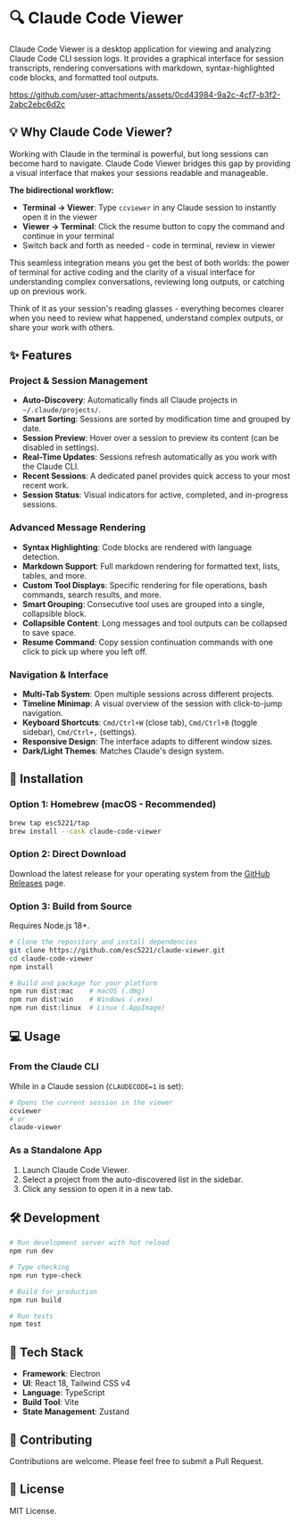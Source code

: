 # 🔍 Claude Code Viewer

Claude Code Viewer is a desktop application for viewing and analyzing Claude Code CLI session logs. It provides a graphical interface for session transcripts, rendering conversations with markdown, syntax-highlighted code blocks, and formatted tool outputs.

https://github.com/user-attachments/assets/0cd43984-9a2c-4cf7-b3f2-2abc2ebc6d2c

## 💡 Why Claude Code Viewer?

Working with Claude in the terminal is powerful, but long sessions can become hard to navigate. Claude Code Viewer bridges this gap by providing a visual interface that makes your sessions readable and manageable.

**The bidirectional workflow:**
- **Terminal → Viewer**: Type `ccviewer` in any Claude session to instantly open it in the viewer
- **Viewer → Terminal**: Click the resume button to copy the command and continue in your terminal
- Switch back and forth as needed - code in terminal, review in viewer

This seamless integration means you get the best of both worlds: the power of terminal for active coding and the clarity of a visual interface for understanding complex conversations, reviewing long outputs, or catching up on previous work.

Think of it as your session's reading glasses - everything becomes clearer when you need to review what happened, understand complex outputs, or share your work with others.

## ✨ Features

### Project & Session Management
- **Auto-Discovery**: Automatically finds all Claude projects in `~/.claude/projects/`.
- **Smart Sorting**: Sessions are sorted by modification time and grouped by date.
- **Session Preview**: Hover over a session to preview its content (can be disabled in settings).
- **Real-Time Updates**: Sessions refresh automatically as you work with the Claude CLI.
- **Recent Sessions**: A dedicated panel provides quick access to your most recent work.
- **Session Status**: Visual indicators for active, completed, and in-progress sessions.

### Advanced Message Rendering
- **Syntax Highlighting**: Code blocks are rendered with language detection.
- **Markdown Support**: Full markdown rendering for formatted text, lists, tables, and more.
- **Custom Tool Displays**: Specific rendering for file operations, bash commands, search results, and more.
- **Smart Grouping**: Consecutive tool uses are grouped into a single, collapsible block.
- **Collapsible Content**: Long messages and tool outputs can be collapsed to save space.
- **Resume Command**: Copy session continuation commands with one click to pick up where you left off.

### Navigation & Interface
- **Multi-Tab System**: Open multiple sessions across different projects.
- **Timeline Minimap**: A visual overview of the session with click-to-jump navigation.
- **Keyboard Shortcuts**: `Cmd/Ctrl+W` (close tab), `Cmd/Ctrl+B` (toggle sidebar), `Cmd/Ctrl+,` (settings).
- **Responsive Design**: The interface adapts to different window sizes.
- **Dark/Light Themes**: Matches Claude's design system.

## 🚀 Installation

### Option 1: Homebrew (macOS - Recommended)
```bash
brew tap esc5221/tap
brew install --cask claude-code-viewer
```

### Option 2: Direct Download
Download the latest release for your operating system from the [GitHub Releases](https://github.com/esc5221/claude-viewer/releases) page.

### Option 3: Build from Source
Requires Node.js 18+.

```bash
# Clone the repository and install dependencies
git clone https://github.com/esc5221/claude-viewer.git
cd claude-code-viewer
npm install

# Build and package for your platform
npm run dist:mac    # macOS (.dmg)
npm run dist:win    # Windows (.exe)
npm run dist:linux  # Linux (.AppImage)
```

## 💻 Usage

### From the Claude CLI
While in a Claude session (`CLAUDECODE=1` is set):
```bash
# Opens the current session in the viewer
ccviewer
# or
claude-viewer
```

### As a Standalone App
1.  Launch Claude Code Viewer.
2.  Select a project from the auto-discovered list in the sidebar.
3.  Click any session to open it in a new tab.

## 🛠️ Development

```bash
# Run development server with hot reload
npm run dev

# Type checking
npm run type-check

# Build for production
npm run build

# Run tests
npm test
```

## 🔧 Tech Stack

- **Framework**: Electron
- **UI**: React 18, Tailwind CSS v4
- **Language**: TypeScript
- **Build Tool**: Vite
- **State Management**: Zustand

## 🤝 Contributing

Contributions are welcome. Please feel free to submit a Pull Request.

## 📄 License

MIT License.